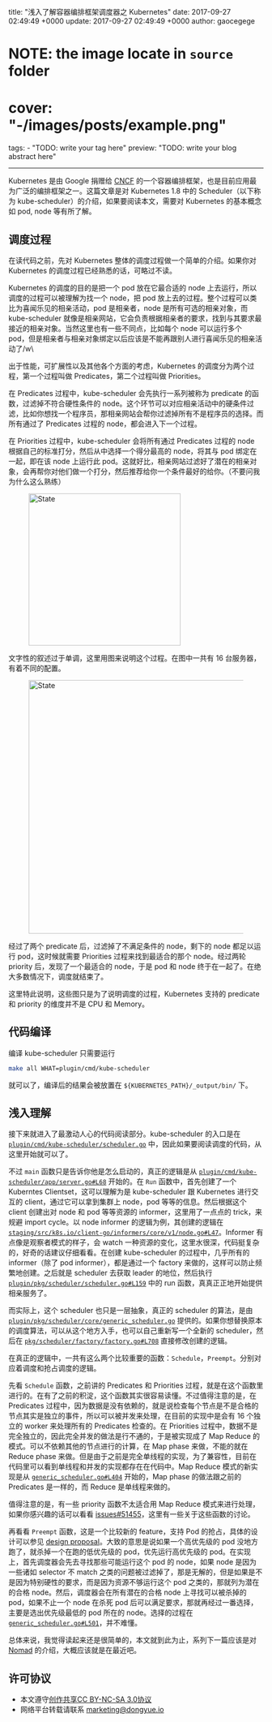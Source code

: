 title: "浅入了解容器编排框架调度器之 Kubernetes"
date: 2017-09-27 02:49:49 +0000
update: 2017-09-27 02:49:49 +0000
author: gaocegege
# NOTE: the image locate in `source` folder
# cover: "-/images/posts/example.png"
tags:
    - "TODO: write your tag here"
preview: "TODO: write your blog abstract here"

---

Kubernetes 是由 Google 捐赠给 [CNCF](https://www.cncf.io/) 的一个容器编排框架，也是目前应用最为广泛的编排框架之一。这篇文章是对 Kubernetes 1.8 中的 Scheduler（以下称为 kube-scheduler）的介绍，如果要阅读本文，需要对 Kubernetes 的基本概念如 pod, node 等有所了解。

## 调度过程

在读代码之前，先对 Kubernetes 整体的调度过程做一个简单的介绍。如果你对 Kubernetes 的调度过程已经熟悉的话，可略过不读。

Kubernetes 的调度的目的是把一个 pod 放在它最合适的 node 上去运行，所以调度的过程可以被理解为找一个 node，把 pod 放上去的过程。整个过程可以类比为喜闻乐见的相亲活动，pod 是相亲者，node 是所有可选的相亲对象，而 kube-scheduler 就像是相亲网站，它会负责根据相亲者的要求，找到与其要求最接近的相亲对象。当然这里也有一些不同点，比如每个 node 可以运行多个 pod，但是相亲者与相亲对象绑定以后应该是不能再跟别人进行喜闻乐见的相亲活动了/w\

出于性能，可扩展性以及其他各个方面的考虑，Kubernetes 的调度分为两个过程，第一个过程叫做 Predicates，第二个过程叫做 Priorities。

在 Predicates 过程中，kube-scheduler 会先执行一系列被称为 predicate 的函数，过滤掉不符合硬性条件的 node。这个环节可以对应相亲活动中的硬条件过滤，比如你想找一个程序员，那相亲网站会帮你过滤掉所有不是程序员的选择。而所有通过了 Predicates 过程的 node，都会进入下一个过程。

在 Priorities 过程中，kube-scheduler 会将所有通过 Predicates 过程的 node 根据自己的标准打分，然后从中选择一个得分最高的 node，将其与 pod 绑定在一起，即在该 node 上运行此 pod。这就好比，相亲网站过滤好了潜在的相亲对象，会再帮你对他们做一个打分，然后推荐给你一个条件最好的给你。（不要问我为什么这么熟练）

<figure>
	<img src="/images/posts/kubernetes/initial-state.png" alt="State" height="300">
</figure>

文字性的叙述过于单调，这里用图来说明这个过程。在图中一共有 16 台服务器，有着不同的配置。

<figure>
	<img src="/images/posts/kubernetes/algorithm.png" alt="State" width="500">
</figure>

经过了两个 predicate 后，过滤掉了不满足条件的 node，剩下的 node 都足以运行 pod，这时候就需要 Priorities 过程来找到最适合的那个 node。经过两轮 priority 后，发现了一个最适合的 node，于是 pod 和 node 终于在一起了。在绝大多数情况下，调度就结束了。

这里特此说明，这些图只是为了说明调度的过程，Kubernetes 支持的 predicate 和 priority 的维度并不是 CPU 和 Memory。

## 代码编译

编译 kube-scheduler 只需要运行 

```bash
make all WHAT=plugin/cmd/kube-scheduler
```

就可以了，编译后的结果会被放置在 `${KUBERNETES_PATH}/_output/bin/` 下。

## 浅入理解

接下来就进入了最激动人心的代码阅读部分。kube-scheduler 的入口是在 [`plugin/cmd/kube-scheduler/scheduler.go`](https://github.com/kubernetes/kubernetes/blob/release-1.8/plugin/cmd/kube-scheduler/scheduler.go) 中，因此如果要阅读调度的代码，从这里开始就可以了。

不过 `main` 函数只是告诉你他是怎么启动的，真正的逻辑是从 [`plugin/cmd/kube-scheduler/app/server.go#L68`](https://github.com/kubernetes/kubernetes/blob/release-1.8/plugin/cmd/kube-scheduler/app/server.go#L68) 开始的。在 `Run` 函数中，首先创建了一个 Kuberntes Clientset，这可以理解为是 kube-scheduler 跟 Kubernetes 进行交互的 client，通过它可以拿到集群上 node，pod 等等的信息。然后根据这个 client 创建出对 node 和 pod 等等资源的 informer，这里用了一点点的 trick，来规避 import cycle。以 node informer 的逻辑为例，其创建的逻辑在 [`staging/src/k8s.io/client-go/informers/core/v1/node.go#L47`](https://github.com/kubernetes/kubernetes/blob/release-1.8/staging/src/k8s.io/client-go/informers/core/v1/node.go#L47)。Informer 有点像是观察者模式的样子，会 watch 一种资源的变化，这里水很深，代码挺复杂的，好奇的话建议仔细看看。在创建 kube-scheduler 的过程中，几乎所有的 informer（除了 pod informer），都是通过一个 factory 来做的，这样可以防止频繁地创建。之后就是 scheduler 去获取 leader 的地位，然后执行 [`plugin/pkg/scheduler/scheduler.go#L159`](https://github.com/kubernetes/kubernetes/blob/release-1.8/plugin/pkg/scheduler/scheduler.go#L159) 中的 run 函数，真真正正地开始提供相亲服务了。

而实际上，这个 scheduler 也只是一层抽象，真正的 scheduler 的算法，是由 [`plugin/pkg/scheduler/core/generic_scheduler.go`](https://github.com/kubernetes/kubernetes/blob/release-1.8/plugin/pkg/scheduler/core/generic_scheduler.go) 提供的。如果你想替换原本的调度算法，可以从这个地方入手，也可以自己重新写一个全新的 scheduler，然后在 [`pkg/scheduler/factory/factory.go#L708`](https://github.com/kubernetes/kubernetes/blob/release-1.8/plugin/pkg/scheduler/factory/factory.go#L708) 直接修改创建的逻辑。

在真正的逻辑中，一共有这么两个比较重要的函数：`Schedule`，`Preempt`。分别对应着调度和抢占调度的逻辑。

先看 `Schedule` 函数，之前讲的 Predicates 和 Priorities 过程，就是在这个函数里进行的。在有了之前的积淀，这个函数其实很容易读懂。不过值得注意的是，在 Predicates 过程中，因为数据是没有依赖的，就是说检查每个节点是不是合格的节点其实是独立的事件，所以可以被并发来处理，在目前的实现中是会有 16 个独立的 worker 来处理所有的 Predicates 检查的。在 Priorities 过程中，数据不是完全独立的，因此完全并发的做法是行不通的，于是被实现成了 Map Reduce 的模式。可以不依赖其他的节点进行的计算，在 Map phase 来做，不能的就在 Reduce phase 来做。但是由于之前是完全单线程的实现，为了兼容性，目前在代码里可以看到单线程和并发的实现都存在在代码中。Map Reduce 模式的新实现是从 [`generic_scheduler.go#L404`](https://github.com/kubernetes/kubernetes/blob/release-1.8/plugin/pkg/scheduler/core/generic_scheduler.go#L404) 开始的，Map phase 的做法跟之前的 Predicates 是一样的，而 Reduce 是单线程来做的。

值得注意的是，有一些 priority 函数不太适合用 Map Reduce 模式来进行处理，如果你感兴趣的话可以看看 [issues#51455](https://github.com/kubernetes/kubernetes/issues/51455)，这里有一些关于这些函数的讨论。

再看看 `Preempt` 函数，这是一个比较新的 feature，支持 Pod 的抢占，具体的设计可以参见 [design proposal](https://github.com/kubernetes/community/blob/master/contributors/design-proposals/scheduling/pod-preemption.md)。大致的意思是说如果一个高优先级的 pod 没地方跑了，就杀掉一个在跑的低优先级的 pod，优先运行高优先级的 pod。在实现上，首先调度器会先去寻找那些可能运行这个 pod 的 node，如果 node 是因为一些诸如 selector 不 match 之类的问题被过滤掉了，那是无解的，但是如果是不是因为特别硬性的要求，而是因为资源不够运行这个 pod 之类的，那就列为潜在的合格 node。然后，调度器会在所有潜在的合格 node 上寻找可以被杀掉的 pod，如果不止一个 node 在杀死 pod 后可以满足要求，那就再经过一番选择，主要是选出优先级最低的 pod 所在的 node。选择的过程在 [`generic_scheduler.go#L501`](https://github.com/kubernetes/kubernetes/blob/release-1.8/plugin/pkg/scheduler/core/generic_scheduler.go#L501)，并不难懂。

总体来说，我觉得读起来还是很简单的，本文就到此为止，系列下一篇应该是对 [Nomad](https://www.nomadproject.io/) 的介绍，大概应该就是在最近吧。

## 许可协议

- 本文遵守[创作共享CC BY-NC-SA 3.0协议](https://creativecommons.org/licenses/by-nc-sa/3.0/cn/)
- 网络平台转载请联系 <marketing@dongyue.io>
